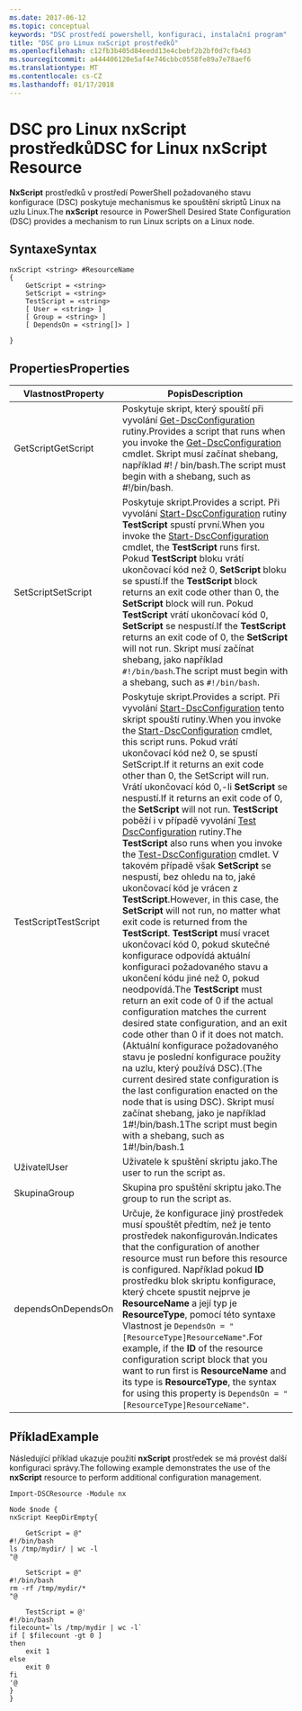 ```yaml
---
ms.date: 2017-06-12
ms.topic: conceptual
keywords: "DSC prostředí powershell, konfiguraci, instalační program"
title: "DSC pro Linux nxScript prostředků"
ms.openlocfilehash: c12fb3b405d84eedd13e4cbebf2b2bf0d7cfb4d3
ms.sourcegitcommit: a444406120e5af4e746cbbc0558fe89a7e78aef6
ms.translationtype: MT
ms.contentlocale: cs-CZ
ms.lasthandoff: 01/17/2018
---
```

# <a name="dsc-for-linux-nxscript-resource"></a><span data-ttu-id="e6add-103">DSC pro Linux nxScript prostředků</span><span class="sxs-lookup"><span data-stu-id="e6add-103">DSC for Linux nxScript Resource</span></span>

<span data-ttu-id="e6add-104">**NxScript** prostředků v prostředí PowerShell požadovaného stavu konfigurace (DSC) poskytuje mechanismus ke spouštění skriptů Linux na uzlu Linux.</span><span class="sxs-lookup"><span data-stu-id="e6add-104">The **nxScript** resource in PowerShell Desired State Configuration (DSC) provides a mechanism to run Linux scripts on a Linux node.</span></span>

## <a name="syntax"></a><span data-ttu-id="e6add-105">Syntaxe</span><span class="sxs-lookup"><span data-stu-id="e6add-105">Syntax</span></span>

```
nxScript <string> #ResourceName
{
    GetScript = <string>
    SetScript = <string>
    TestScript = <string>
    [ User = <string> ]
    [ Group = <string> ]
    [ DependsOn = <string[]> ]

}
```

## <a name="properties"></a><span data-ttu-id="e6add-106">Properties</span><span class="sxs-lookup"><span data-stu-id="e6add-106">Properties</span></span>

|  <span data-ttu-id="e6add-107">Vlastnost</span><span class="sxs-lookup"><span data-stu-id="e6add-107">Property</span></span> |  <span data-ttu-id="e6add-108">Popis</span><span class="sxs-lookup"><span data-stu-id="e6add-108">Description</span></span> | 
|---|---|
| <span data-ttu-id="e6add-109">GetScript</span><span class="sxs-lookup"><span data-stu-id="e6add-109">GetScript</span></span>| <span data-ttu-id="e6add-110">Poskytuje skript, který spouští při vyvolání [Get-DscConfiguration](https://technet.microsoft.com/en-us/library/dn521625.aspx) rutiny.</span><span class="sxs-lookup"><span data-stu-id="e6add-110">Provides a script that runs when you invoke the [Get-DscConfiguration](https://technet.microsoft.com/en-us/library/dn521625.aspx) cmdlet.</span></span> <span data-ttu-id="e6add-111">Skript musí začínat shebang, například #! / bin/bash.</span><span class="sxs-lookup"><span data-stu-id="e6add-111">The script must begin with a shebang, such as #!/bin/bash.</span></span>| 
| <span data-ttu-id="e6add-112">SetScript</span><span class="sxs-lookup"><span data-stu-id="e6add-112">SetScript</span></span>| <span data-ttu-id="e6add-113">Poskytuje skript.</span><span class="sxs-lookup"><span data-stu-id="e6add-113">Provides a script.</span></span> <span data-ttu-id="e6add-114">Při vyvolání [Start-DscConfiguration](https://technet.microsoft.com/en-us/library/dn521623.aspx) rutiny **TestScript** spustí první.</span><span class="sxs-lookup"><span data-stu-id="e6add-114">When you invoke the [Start-DscConfiguration](https://technet.microsoft.com/en-us/library/dn521623.aspx) cmdlet, the **TestScript** runs first.</span></span> <span data-ttu-id="e6add-115">Pokud **TestScript** bloku vrátí ukončovací kód než 0, **SetScript** bloku se spustí.</span><span class="sxs-lookup"><span data-stu-id="e6add-115">If the **TestScript** block returns an exit code other than 0, the **SetScript** block will run.</span></span> <span data-ttu-id="e6add-116">Pokud **TestScript** vrátí ukončovací kód 0, **SetScript** se nespustí.</span><span class="sxs-lookup"><span data-stu-id="e6add-116">If the **TestScript** returns an exit code of 0, the **SetScript** will not run.</span></span> <span data-ttu-id="e6add-117">Skript musí začínat shebang, jako například `#!/bin/bash`.</span><span class="sxs-lookup"><span data-stu-id="e6add-117">The script must begin with a shebang, such as `#!/bin/bash`.</span></span>| 
| <span data-ttu-id="e6add-118">TestScript</span><span class="sxs-lookup"><span data-stu-id="e6add-118">TestScript</span></span>| <span data-ttu-id="e6add-119">Poskytuje skript.</span><span class="sxs-lookup"><span data-stu-id="e6add-119">Provides a script.</span></span> <span data-ttu-id="e6add-120">Při vyvolání [Start-DscConfiguration](https://technet.microsoft.com/en-us/library/dn521623.aspx) tento skript spouští rutiny.</span><span class="sxs-lookup"><span data-stu-id="e6add-120">When you invoke the [Start-DscConfiguration](https://technet.microsoft.com/en-us/library/dn521623.aspx) cmdlet, this script runs.</span></span> <span data-ttu-id="e6add-121">Pokud vrátí ukončovací kód než 0, se spustí SetScript.</span><span class="sxs-lookup"><span data-stu-id="e6add-121">If it returns an exit code other than 0, the SetScript will run.</span></span> <span data-ttu-id="e6add-122">Vrátí ukončovací kód 0,-li **SetScript** se nespustí.</span><span class="sxs-lookup"><span data-stu-id="e6add-122">If it returns an exit code of 0, the **SetScript** will not run.</span></span> <span data-ttu-id="e6add-123">**TestScript** poběží i v případě vyvolání [Test DscConfiguration](https://technet.microsoft.com/en-us/library/dn407382.aspx) rutiny.</span><span class="sxs-lookup"><span data-stu-id="e6add-123">The **TestScript** also runs when you invoke the [Test-DscConfiguration](https://technet.microsoft.com/en-us/library/dn407382.aspx) cmdlet.</span></span> <span data-ttu-id="e6add-124">V takovém případě však **SetScript** se nespustí, bez ohledu na to, jaké ukončovací kód je vrácen z **TestScript**.</span><span class="sxs-lookup"><span data-stu-id="e6add-124">However, in this case, the **SetScript** will not run, no matter what exit code is returned from the **TestScript**.</span></span> <span data-ttu-id="e6add-125">**TestScript** musí vracet ukončovací kód 0, pokud skutečné konfigurace odpovídá aktuální konfiguraci požadovaného stavu a ukončení kódu jiné než 0, pokud neodpovídá.</span><span class="sxs-lookup"><span data-stu-id="e6add-125">The **TestScript** must return an exit code of 0 if the actual configuration matches the current desired state configuration, and an exit code other than 0 if it does not match.</span></span> <span data-ttu-id="e6add-126">(Aktuální konfigurace požadovaného stavu je poslední konfigurace použity na uzlu, který používá DSC).</span><span class="sxs-lookup"><span data-stu-id="e6add-126">(The current desired state configuration is the last configuration enacted on the node that is using DSC).</span></span> <span data-ttu-id="e6add-127">Skript musí začínat shebang, jako je například 1#!/bin/bash.1</span><span class="sxs-lookup"><span data-stu-id="e6add-127">The script must begin with a shebang, such as 1#!/bin/bash.1</span></span>| 
| <span data-ttu-id="e6add-128">Uživatel</span><span class="sxs-lookup"><span data-stu-id="e6add-128">User</span></span>| <span data-ttu-id="e6add-129">Uživatele k spuštění skriptu jako.</span><span class="sxs-lookup"><span data-stu-id="e6add-129">The user to run the script as.</span></span>| 
| <span data-ttu-id="e6add-130">Skupina</span><span class="sxs-lookup"><span data-stu-id="e6add-130">Group</span></span>| <span data-ttu-id="e6add-131">Skupina pro spuštění skriptu jako.</span><span class="sxs-lookup"><span data-stu-id="e6add-131">The group to run the script as.</span></span>| 
| <span data-ttu-id="e6add-132">dependsOn</span><span class="sxs-lookup"><span data-stu-id="e6add-132">DependsOn</span></span> | <span data-ttu-id="e6add-133">Určuje, že konfigurace jiný prostředek musí spouštět předtím, než je tento prostředek nakonfigurován.</span><span class="sxs-lookup"><span data-stu-id="e6add-133">Indicates that the configuration of another resource must run before this resource is configured.</span></span> <span data-ttu-id="e6add-134">Například pokud **ID** prostředku blok skriptu konfigurace, který chcete spustit nejprve je **ResourceName** a její typ je **ResourceType**, pomocí této syntaxe Vlastnost je `DependsOn = "[ResourceType]ResourceName"`.</span><span class="sxs-lookup"><span data-stu-id="e6add-134">For example, if the **ID** of the resource configuration script block that you want to run first is **ResourceName** and its type is **ResourceType**, the syntax for using this property is `DependsOn = "[ResourceType]ResourceName"`.</span></span>| 

## <a name="example"></a><span data-ttu-id="e6add-135">Příklad</span><span class="sxs-lookup"><span data-stu-id="e6add-135">Example</span></span>

<span data-ttu-id="e6add-136">Následující příklad ukazuje použití **nxScript** prostředek se má provést další konfiguraci správy.</span><span class="sxs-lookup"><span data-stu-id="e6add-136">The following example demonstrates the use of the **nxScript** resource to perform additional configuration management.</span></span>

```
Import-DSCResource -Module nx 

Node $node {
nxScript KeepDirEmpty{

    GetScript = @"
#!/bin/bash
ls /tmp/mydir/ | wc -l
"@

    SetScript = @"
#!/bin/bash
rm -rf /tmp/mydir/*
"@

    TestScript = @'
#!/bin/bash
filecount=`ls /tmp/mydir | wc -l`
if [ $filecount -gt 0 ]
then
    exit 1
else
    exit 0
fi
'@
} 
}
```

